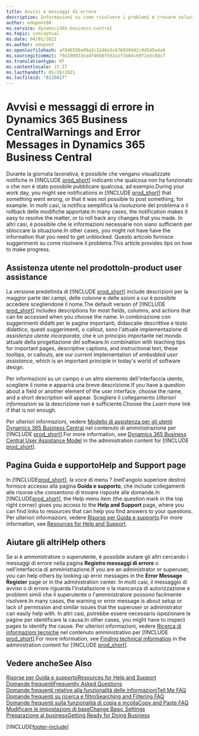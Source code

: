 ```yaml
---
title: Avvisi e messaggi di errore
description: Informazioni su come risolvere i problemi e trovare soluzioni ai messaggi di errore quando si utilizza Business Central.
author: edupont04
ms.service: dynamics365-business-central
ms.topic: conceptual
ms.date: 04/01/2021
ms.author: edupont
ms.openlocfilehash: af846556e09a2c1246e5c6769399d2c9d545e4a8
ms.sourcegitcommit: f9a190933eadf4608f591e2f1b04c69f1e5c0dc7
ms.translationtype: HT
ms.contentlocale: it-IT
ms.lasthandoff: 05/28/2021
ms.locfileid: "6115617"
---
```

# <a name="warnings-and-error-messages-in-dynamics-365-business-central"></a><span data-ttu-id="e634c-103">Avvisi e messaggi di errore in Dynamics 365 Business Central</span><span class="sxs-lookup"><span data-stu-id="e634c-103">Warnings and Error Messages in Dynamics 365 Business Central</span></span>

<span data-ttu-id="e634c-104">Durante la giornata lavorativa, è possibile che vengano visualizzate notifiche in [!INCLUDE [prod_short](includes/prod_short.md)] indicanti che qualcosa non ha funzionato o che non è stato possibile pubblicare qualcosa, ad esempio.</span><span class="sxs-lookup"><span data-stu-id="e634c-104">During your work day, you might see notifications in [!INCLUDE [prod_short](includes/prod_short.md)] that something went wrong, or that it was not possible to post something, for example.</span></span> <span data-ttu-id="e634c-105">In molti casi, la notifica semplifica la risoluzione del problema o il rollback delle modifiche apportate.</span><span class="sxs-lookup"><span data-stu-id="e634c-105">In many cases, the notification makes it easy to resolve the matter, or to roll back any changes that you made.</span></span> <span data-ttu-id="e634c-106">In altri casi, è possibile che le informazioni necessarie non siano sufficienti per sbloccare la situazione.</span><span class="sxs-lookup"><span data-stu-id="e634c-106">In other cases, you might not have have the information that you need to get unblocked.</span></span> <span data-ttu-id="e634c-107">Questo articolo fornisce suggerimenti su come risolvere il problema.</span><span class="sxs-lookup"><span data-stu-id="e634c-107">This article provides tips on how to make progress.</span></span>  

## <a name="in-product-user-assistance"></a><span data-ttu-id="e634c-108">Assistenza utente nel prodotto</span><span class="sxs-lookup"><span data-stu-id="e634c-108">In-product user assistance</span></span>

<span data-ttu-id="e634c-109">La versione predefinita di [!INCLUDE [prod_short](includes/prod_short.md)] include descrizioni per la maggior parte dei campi, delle colonne e delle azioni a cui è possibile accedere scegliendone il nome.</span><span class="sxs-lookup"><span data-stu-id="e634c-109">The default version of [!INCLUDE [prod_short](includes/prod_short.md)] includes descriptions for most fields, columns, and actions that can be accessed when you choose the name.</span></span> <span data-ttu-id="e634c-110">In combinazione con suggerimenti didatti per le pagine importanti, didascalie descrittive e testo didattico, questi suggerimenti, o callout, sono l'attuale implementazione di *assistenza utente incorporata*, che è un principio importante nel mondo attuale della progettazione del software.</span><span class="sxs-lookup"><span data-stu-id="e634c-110">In combination with teaching tips for important pages, descriptive captions, and instructional text, these tooltips, or callouts, are our current implementation of *embedded user assistance*, which is an important principle in today's world of software design.</span></span>  

<span data-ttu-id="e634c-111">Per informazioni su un campo o un altro elemento dell'interfaccia utente, scegliere il nome e apparirà una breve descrizione.</span><span class="sxs-lookup"><span data-stu-id="e634c-111">If you have a question about a field or another element of the user interface, choose the name, and a short description will appear.</span></span> <span data-ttu-id="e634c-112">Scegliere il collegamento *Ulteriori informazioni* se la descrizione non è sufficiente.</span><span class="sxs-lookup"><span data-stu-id="e634c-112">Choose the *Learn more* link if that is not enough.</span></span>  

<span data-ttu-id="e634c-113">Per ulteriori informazioni, vedere [Modello di assistenza per gli utenti Dynamics 365 Business Central](/dynamics365/business-central/dev-itpro/user-assistance) nel contenuto di amministrazione per [!INCLUDE [prod_short](includes/prod_short.md)].</span><span class="sxs-lookup"><span data-stu-id="e634c-113">For more information, see [Dynamics 365 Business Central User Assistance Model](/dynamics365/business-central/dev-itpro/user-assistance) in the administration content for [!INCLUDE [prod_short](includes/prod_short.md)].</span></span>  

## <a name="help-and-support-page"></a><span data-ttu-id="e634c-114">Pagina Guida e supporto</span><span class="sxs-lookup"><span data-stu-id="e634c-114">Help and Support page</span></span>

<span data-ttu-id="e634c-115">In [!INCLUDE[prod_short](includes/prod_short.md)], la voce di menu ? (nell'angolo superiore destro) fornisce accesso alla pagina **Guida e supporto**, che include collegamenti alle risorse che consentono di trovare risposte alle domande.</span><span class="sxs-lookup"><span data-stu-id="e634c-115">In [!INCLUDE[prod_short](includes/prod_short.md)], the Help menu item (the question mark in the top right corner) gives you access to the **Help and Support** page, where you can find links to resources that can help you find answers to your questions.</span></span> <span data-ttu-id="e634c-116">Per ulteriori informazioni, vedere [Risorse per Guida e supporto](product-help-and-support.md).</span><span class="sxs-lookup"><span data-stu-id="e634c-116">For more information, see [Resources for Help and Support](product-help-and-support.md).</span></span>  

## <a name="help-others"></a><span data-ttu-id="e634c-117">Aiutare gli altri</span><span class="sxs-lookup"><span data-stu-id="e634c-117">Help others</span></span>

<span data-ttu-id="e634c-118">Se si è amministratore o superutente, è possibile aiutare gli altri cercando i messaggi di errore nella pagina **Registro messaggi di errore** o nell'interfaccia di amministrazione.</span><span class="sxs-lookup"><span data-stu-id="e634c-118">If you are an administrator or superuser, you can help others by looking up error messages in the **Error Message Register** page or in the administration center.</span></span> <span data-ttu-id="e634c-119">In molti casi, il messaggio di avviso o di errore riguarda l'installazione o la mancanza di autorizzazione e problemi simili che il superutente o l'amministratore possono facilmente risolvere.</span><span class="sxs-lookup"><span data-stu-id="e634c-119">In many cases, the warning or error message is about setup or lack of permission and similar issues that the superuser or administrator can easily help with.</span></span> <span data-ttu-id="e634c-120">In altri casi, potrebbe essere necessario ispezionare le pagine per identificare la causa.</span><span class="sxs-lookup"><span data-stu-id="e634c-120">In other cases, you might have to inspect pages to identify the cause.</span></span> <span data-ttu-id="e634c-121">Per ulteriori informazioni, vedere [Ricerca di informazioni tecniche](/dynamics365/business-central/dev-itpro/administration/manage-technical-support#finding-technical-information) nel contenuto amministrativo per [!INCLUDE [prod_short](includes/prod_short.md)].</span><span class="sxs-lookup"><span data-stu-id="e634c-121">For more information, see [Finding technical information](/dynamics365/business-central/dev-itpro/administration/manage-technical-support#finding-technical-information) in the administration content for [!INCLUDE [prod_short](includes/prod_short.md)].</span></span>  

## <a name="see-also"></a><span data-ttu-id="e634c-122">Vedere anche</span><span class="sxs-lookup"><span data-stu-id="e634c-122">See Also</span></span>

[<span data-ttu-id="e634c-123">Risorse per Guida e supporto</span><span class="sxs-lookup"><span data-stu-id="e634c-123">Resources for Help and Support</span></span>](product-help-and-support.md)  
[<span data-ttu-id="e634c-124">Domande frequenti</span><span class="sxs-lookup"><span data-stu-id="e634c-124">Frequently Asked Questions</span></span>](across-faq.yml)  
[<span data-ttu-id="e634c-125">Domande frequenti relative alla funzionalità delle informazioni</span><span class="sxs-lookup"><span data-stu-id="e634c-125">Tell Me FAQ</span></span>](ui-search-faq.md)  
[<span data-ttu-id="e634c-126">Domande frequenti su ricerca e filtro</span><span class="sxs-lookup"><span data-stu-id="e634c-126">Searching and Filtering FAQ</span></span>](ui-search-filter-faq.yml)  
[<span data-ttu-id="e634c-127">Domande frequenti sulla funzionalità di copia e incolla</span><span class="sxs-lookup"><span data-stu-id="e634c-127">Copy and Paste FAQ</span></span>](faq-copy-paste.yml)  
[<span data-ttu-id="e634c-128">Modificare le impostazioni di base</span><span class="sxs-lookup"><span data-stu-id="e634c-128">Change Basic Settings</span></span>](ui-change-basic-settings.md)  
[<span data-ttu-id="e634c-129">Preparazione al business</span><span class="sxs-lookup"><span data-stu-id="e634c-129">Getting Ready for Doing Business</span></span>](ui-get-ready-business.md)  


[!INCLUDE[footer-include](includes/footer-banner.md)]